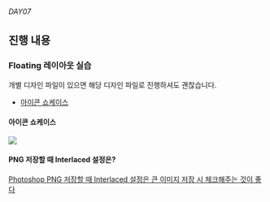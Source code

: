 ###### DAY07

## 진행 내용

### Floating 레이아웃 실습

개별 디자인 파일이 있으면 해당 디자인 파일로 진행하셔도 괜찮습니다.

- [아이콘 쇼케이스](../DAY07/Layout--Floating-demo__Yummies/)


#### 아이콘 쇼케이스

![](../DAY07/Layout--Floating-demo__Yummies/GUIDE.png)

#### PNG 저장할 때 Interlaced 설정은?

[Photoshop PNG 저장할 때 Interlaced 설정은 큰 이미지 저장 시 체크해주는 것이 좋다](https://graphicdesign.stackexchange.com/questions/6677/what-does-the-interlaced-option-in-photoshop-do)
